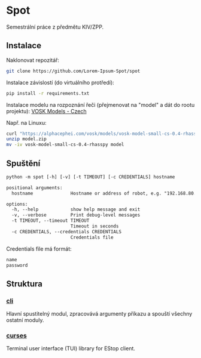 # Spot

Semestrální práce z předmětu KIV/ZPP.

## Instalace

Naklonovat repozitář:

```sh
git clone https://github.com/Lorem-Ipsum-Spot/spot
```

Instalace závislostí (do virtuálního protředí):

```sh
pip install -r requirements.txt
```

Instalace modelu na rozpoznání řeči (přejmenovat na "model" a dát do rootu projektu):
[VOSK Models - Czech](https://alphacephei.com/vosk/models/vosk-model-small-cs-0.4-rhasspy.zip)

Např. na Linuxu:

```sh
curl "https://alphacephei.com/vosk/models/vosk-model-small-cs-0.4-rhasspy.zip" -o model.zip
unzip model.zip
mv -iv vosk-model-small-cs-0.4-rhasspy model
```

## Spuštění

```txt
python -m spot [-h] [-v] [-t TIMEOUT] [-c CREDENTIALS] hostname

positional arguments:
  hostname              Hostname or address of robot, e.g. "192.168.80.3"

options:
  -h, --help            show help message and exit
  -v, --verbose         Print debug-level messages
  -t TIMEOUT, --timeout TIMEOUT
                        Timeout in seconds
  -c CREDENTIALS, --credentials CREDENTIALS
                        Credentials file
```

Credentials file má formát:

```txt
name
password
```

## Struktura

### [cli](spot/cli/README.md)

Hlavní spustitelný modul, zpracovává argumenty příkazu a spouští všechny ostatní moduly.

### [curses](spot/curses/README.md)

Terminal user interface (TUI) library for EStop client.
